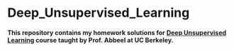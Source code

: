 # Deep_Unsupervised_Learning

#### This repository contains my homework solutions for [Deep Unsupervised Learning](https://sites.google.com/view/berkeley-cs294-158-sp20/home) course taught by Prof. Abbeel at UC Berkeley.
